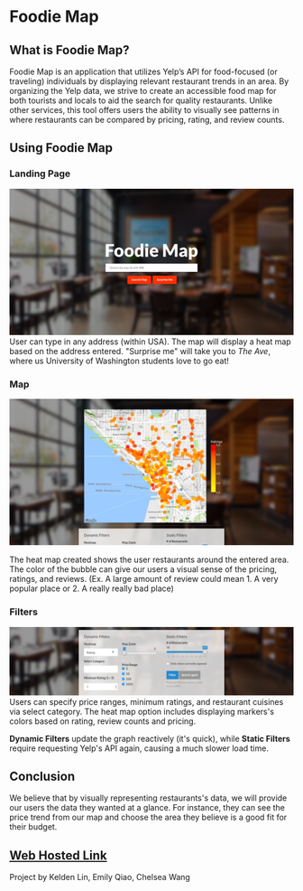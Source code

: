 # Foodie Map
## What is Foodie Map?
Foodie Map is an application that utilizes Yelp’s API for food-focused (or traveling) individuals by displaying relevant restaurant trends in an area. By organizing the Yelp data, we strive to create an accessible food map for both tourists and locals to aid the search for quality restaurants. Unlike other services, this tool offers users the ability to visually see patterns in where restaurants can be compared by pricing, rating, and review counts.

## Using Foodie Map
### Landing Page
![main-page](imgs/Main.jpg)
User can type in any address (within USA). The map  will display a heat map based on the address entered.
"Surprise me" will take you to *The Ave*, where us University of Washington students love to go eat!

### Map

![map](imgs/Map.jpg)

The heat map created shows the user restaurants around the entered area. The color of the bubble can give our users a visual sense of the pricing, ratings, and reviews. (Ex. A large amount of review could mean 1. A very popular place or 2. A really really bad place)

### Filters
![map](imgs/Filter.jpg)
Users can specify price ranges, minimum ratings, and restaurant cuisines via select category. The heat map option includes displaying markers's colors based on rating, review counts and pricing.

**Dynamic Filters** update the graph reactively (it's quick), while **Static Filters** require requesting Yelp's API again, causing a much slower load time.


## Conclusion
We believe that by visually representing restaurants's data, we will provide our users the data they wanted at a glance. For instance, they can see the price trend from our map and choose the area they believe is a good fit for their budget.

## [Web Hosted Link](https://kelden.shinyapps.io/foodie-map/)
Project by Kelden Lin, Emily Qiao, Chelsea Wang
